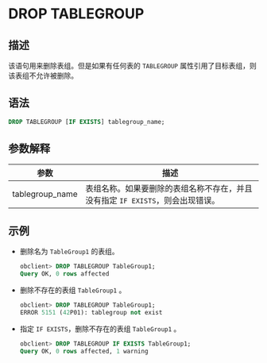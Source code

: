 # DROP TABLEGROUP

## 描述

该语句用来删除表组。但是如果有任何表的 `TABLEGROUP` 属性引用了目标表组，则该表组不允许被删除。

## 语法

```sql
DROP TABLEGROUP [IF EXISTS] tablegroup_name;
```

## 参数解释

|     **参数**      |                    **描述**                     |
|-----------------|-----------------------------------------------|
| tablegroup_name | 表组名称。如果要删除的表组名称不存在，并且没有指定 `IF EXISTS`，则会出现错误。 |

## 示例

* 删除名为 `TableGroup1` 的表组。

  ```sql
  obclient> DROP TABLEGROUP TableGroup1;
  Query OK, 0 rows affected
  ```

* 删除不存在的表组 `TableGroup1` 。

  ```sql
  obclient> DROP TABLEGROUP TableGroup1;
  ERROR 5151 (42P01): tablegroup not exist
  ```

* 指定 `IF EXISTS`，删除不存在的表组 `TableGroup1` 。

  ```sql
  obclient> DROP TABLEGROUP IF EXISTS TableGroup1;
  Query OK, 0 rows affected, 1 warning
  ```
